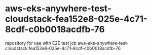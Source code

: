 # aws-eks-anywhere-test-cloudstack-fea152e8-025e-4c71-8cdf-c0b0018acdfb-76
repository for use with E2E test job aws-eks-anywhere-test-cloudstack:fea152e8-025e-4c71-8cdf-c0b0018acdfb-76

